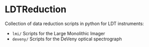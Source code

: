 # LDTReduction

Collection of data reduction scripts in python for LDT instruments:
  - `lmi/`      Scripts for the Large Monolithic Imager
  - `deveny/`   Scripts for the DeVeny optical spectrograph
